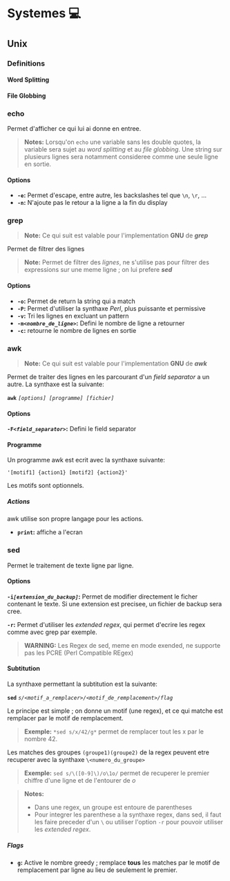 # Systemes :computer:
## Unix
### Definitions
#### Word Splitting

#### File Globbing

### echo
Permet d'afficher ce qui lui ai donne en entree.
> **Notes:**
> Lorsqu'on `echo` une variable sans les double quotes, la variable sera sujet au *word splitting* et au *file globbing*. Une string sur plusieurs lignes sera notamment consideree comme une seule ligne en sortie.

#### Options
- **`-e`:** Permet d'escape, entre autre, les backslashes tel que `\n`, `\r`, ... 
- **`-n`:** N'ajoute pas le retour a la ligne a la fin du display 

### grep
> **Note:**
> Ce qui suit est valable pour l'implementation **GNU** de ***grep***

Permet de filtrer des lignes
> **Note:**
> Permet de filtrer des *lignes*, ne s'utilise pas pour filtrer des expressions sur une meme ligne ; on lui prefere ***sed***

#### Options
- **`-o`:** Permet de return la string qui a match
- **`-P`:** Permet d'utiliser la synthaxe *Perl*, plus puissante et permissive
- **`-v`:** Tri les lignes en excluant un pattern
- **`-m`*`<nombre_de_ligne>`*:** Defini le nombre de ligne a retourner
- **`-c`:** retourne le nombre de lignes en sortie

### awk
> **Note:**
> Ce qui suit est valable pour l'implementation **GNU** de ***awk***

Permet de traiter des lignes en les parcourant d'un *field separator* a un autre. La synthaxe est la suivante:

**`awk`** *`[options] [programme] [fichier]`*

#### Options
**`-F`*`<field_separator>`*:** Defini le field separator

#### Programme
Un programme awk est ecrit avec la synthaxe suivante:

`'[motif1] {action1} [motif2] {action2}'`

Les motifs sont optionnels.

##### Actions
awk utilise son propre langage pour les actions.

- **`print`:** affiche a l'ecran

### sed
Permet le traitement de texte ligne par ligne.

#### Options
**`-i`*`[extension_du_backup]`*:** Permet de modifier directement le ficher contenant le texte. Si une extension est precisee, un fichier de backup sera cree.

**`-r`:** Permet d'utiliser les *extended regex*, qui permet d'ecrire les regex comme avec grep par exemple.

> **WARNING:** Les Regex de sed, meme en mode exended, ne supporte pas les PCRE (Perl Compatible REgex)

#### Subtitution
La synthaxe permettant la subtitution est la suivante:

**`sed`** *`s/<motif_a_remplacer>/<motif_de_remplacement>/flag`*

Le principe est simple ; on donne un motif (une regex), et ce qui matche est remplacer par le motif de remplacement.
> **Exemple:**
> `*sed s/x/42/g*` permet de remplacer tout les x par le nombre 42.

Les matches des groupes `(groupe1)(groupe2)` de la regex peuvent etre recuperer avec la synthaxe `\<numero_du_groupe>`
> **Exemple:**
> `sed s/\([0-9]\)/o\1o/` permet de recuperer le premier chiffre d'une ligne et de l'entourer de *o*

> **Notes:**
> - Dans une regex, un groupe est entoure de parentheses
> - Pour integrer les parenthese a la synthaxe regex, dans sed, il faut les faire preceder d'un `\` ou utiliser l'option `-r` pour pouvoir utiliser les *extended regex*.

##### Flags
- **`g`:** Active le nombre greedy ; remplace **tous** les matches par le motif de remplacement par ligne au lieu de seulement le premier.
